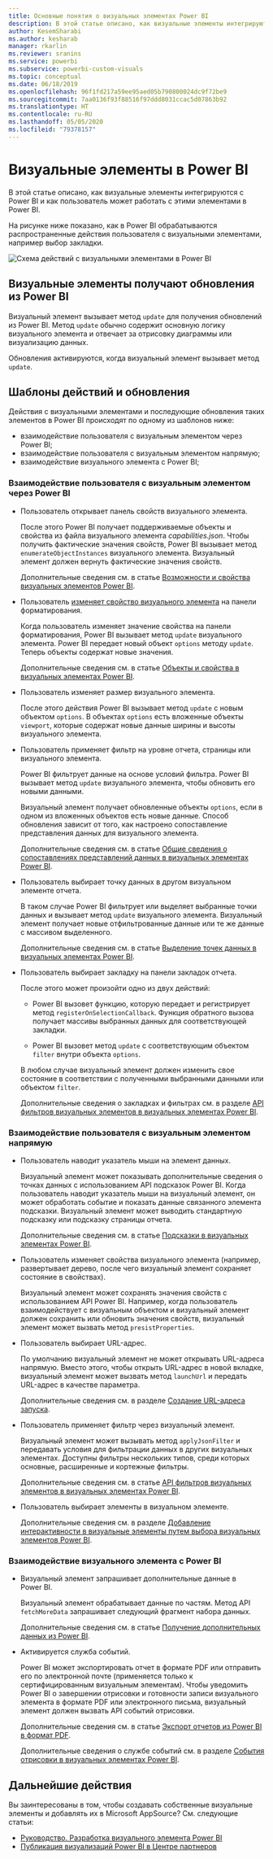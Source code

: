 ```yaml
---
title: Основные понятия о визуальных элементах Power BI
description: В этой статье описано, как визуальные элементы интегрируются с Power BI и как пользователь может работать с этими элементами в Power BI.
author: KesemSharabi
ms.author: kesharab
manager: rkarlin
ms.reviewer: sranins
ms.service: powerbi
ms.subservice: powerbi-custom-visuals
ms.topic: conceptual
ms.date: 06/18/2019
ms.openlocfilehash: 96f1fd217a59ee95aed05b790800024dc9f72be9
ms.sourcegitcommit: 7aa0136f93f88516f97ddd8031ccac5d07863b92
ms.translationtype: HT
ms.contentlocale: ru-RU
ms.lasthandoff: 05/05/2020
ms.locfileid: "79378157"
---
```

# <a name="visuals-in-power-bi"></a>Визуальные элементы в Power BI

В этой статье описано, как визуальные элементы интегрируются с Power BI и как пользователь может работать с этими элементами в Power BI. 

На рисунке ниже показано, как в Power BI обрабатываются распространенные действия пользователя с визуальными элементами, например выбор закладки.

![Схема действий с визуальными элементами в Power BI](media/power-bi-visuals-concept/visual-concept.svg)

## <a name="visuals-get-updates-from-power-bi"></a>Визуальные элементы получают обновления из Power BI

Визуальный элемент вызывает метод `update` для получения обновлений из Power BI. Метод `update` обычно содержит основную логику визуального элемента и отвечает за отрисовку диаграммы или визуализацию данных.

Обновления активируются, когда визуальный элемент вызывает метод `update`.

## <a name="action-and-update-patterns"></a>Шаблоны действий и обновления

Действия с визуальными элементами и последующие обновления таких элементов в Power BI происходят по одному из шаблонов ниже:

* взаимодействие пользователя с визуальным элементом через Power BI;
* взаимодействие пользователя с визуальным элементом напрямую;
* взаимодействие визуального элемента с Power BI;

### <a name="user-interacts-with-a-visual-through-power-bi"></a>Взаимодействие пользователя с визуальным элементом через Power BI

* Пользователь открывает панель свойств визуального элемента.

    После этого Power BI получает поддерживаемые объекты и свойства из файла визуального элемента *capabilities.json*. Чтобы получить фактические значения свойств, Power BI вызывает метод `enumerateObjectInstances` визуального элемента. Визуальный элемент должен вернуть фактические значения свойств.

    Дополнительные сведения см. в статье [Возможности и свойства визуальных элементов Power BI](capabilities.md).

* Пользователь [изменяет свойство визуального элемента](../../visuals/power-bi-visualization-customize-title-background-and-legend.md) на панели форматирования.

    Когда пользователь изменяет значение свойства на панели форматирования, Power BI вызывает метод `update` визуального элемента. Power BI передает новый объект `options` методу `update`. Теперь объекты содержат новые значения.

    Дополнительные сведения см. в статье [Объекты и свойства в визуальных элементах Power BI](objects-properties.md).

* Пользователь изменяет размер визуального элемента.

    После этого действия Power BI вызывает метод `update` с новым объектом `options`. В объектах `options` есть вложенные объекты `viewport`, которые содержат новые данные ширины и высоты визуального элемента.

* Пользователь применяет фильтр на уровне отчета, страницы или визуального элемента.

    Power BI фильтрует данные на основе условий фильтра. Power BI вызывает метод `update` визуального элемента, чтобы обновить его новыми данными.

    Визуальный элемент получает обновленные объекты `options`, если в одном из вложенных объектов есть новые данные. Способ обновления зависит от того, как настроено сопоставление представления данных для визуального элемента.

    Дополнительные сведения см. в статье [Общие сведения о сопоставлениях представлений данных в визуальных элементах Power BI](dataview-mappings.md).

* Пользователь выбирает точку данных в другом визуальном элементе отчета.

    В таком случае Power BI фильтрует или выделяет выбранные точки данных и вызывает метод `update` визуального элемента. Визуальный элемент получает новые отфильтрованные данные или те же данные с массивом выделенного.

    Дополнительные сведения см. в статье [Выделение точек данных в визуальных элементах Power BI](highlight.md).

* Пользователь выбирает закладку на панели закладок отчета.

    После этого может произойти одно из двух действий:

    * Power BI вызовет функцию, которую передает и регистрирует метод `registerOnSelectionCallback`. Функция обратного вызова получает массивы выбранных данных для соответствующей закладки.

    * Power BI вызовет метод `update` с соответствующим объектом `filter` внутри объекта `options`.

    В любом случае визуальный элемент должен изменить свое состояние в соответствии с полученными выбранными данными или объектом `filter`.

    Дополнительные сведения о закладках и фильтрах см. в разделе [API фильтров визуальных элементов в визуальных элементах Power BI](filter-api.md).

### <a name="user-interacts-with-the-visual-directly"></a>Взаимодействие пользователя с визуальным элементом напрямую

* Пользователь наводит указатель мыши на элемент данных.

    Визуальный элемент может показывать дополнительные сведения о точках данных с использованием API подсказок Power BI. Когда пользователь наводит указатель мыши на визуальный элемент, он может обработать событие и показать данные связанного элемента подсказки. Визуальный элемент может выводить стандартную подсказку или подсказку страницы отчета.

    Дополнительные сведения см. в статье [Подсказки в визуальных элементах Power BI](add-tooltips.md).

* Пользователь изменяет свойства визуального элемента (например, развертывает дерево, после чего визуальный элемент сохраняет состояние в свойствах).

    Визуальный элемент может сохранять значения свойств с использованием API Power BI. Например, когда пользователь взаимодействует с визуальным объектом и визуальный элемент должен сохранить или обновить значения свойств, визуальный элемент может вызвать метод `presistProperties`.

* Пользователь выбирает URL-адрес.

    По умолчанию визуальный элемент не может открывать URL-адреса напрямую. Вместо этого, чтобы открыть URL-адрес в новой вкладке, визуальный элемент может вызвать метод `launchUrl` и передать URL-адрес в качестве параметра.

    Дополнительные сведения см. в разделе [Создание URL-адреса запуска](launch-url.md).

* Пользователь применяет фильтр через визуальный элемент.

    Визуальный элемент может вызывать метод `applyJsonFilter` и передавать условия для фильтрации данных в других визуальных элементах. Доступны фильтры нескольких типов, среди которых основные, расширенные и кортежные фильтры.

    Дополнительные сведения см. в статье [API фильтров визуальных элементов в визуальных элементах Power BI](filter-api.md).

* Пользователь выбирает элементы в визуальном элементе.

    Дополнительные сведения см. в разделе [Добавление интерактивности в визуальные элементы путем выбора визуальных элементов Power BI](selection-api.md).

### <a name="visual-interacts-with-power-bi"></a>Взаимодействие визуального элемента с Power BI

* Визуальный элемент запрашивает дополнительные данные в Power BI.

    Визуальный элемент обрабатывает данные по частям. Метод API `fetchMoreData` запрашивает следующий фрагмент набора данных.

    Дополнительные сведения см. в статье [Получение дополнительных данных из Power BI](fetch-more-data.md).

* Активируется служба событий.

    Power BI может экспортировать отчет в формате PDF или отправить его по электронной почте (применяется только к сертифицированным визуальным элементам). Чтобы уведомить Power BI о завершении отрисовки и готовности записи визуального элемента в формате PDF или электронного письма, визуальный элемент должен вызвать API событий отрисовки.

    Дополнительные сведения см. в статье [Экспорт отчетов из Power BI в формат PDF](../../consumer/end-user-pdf.md).

    Дополнительные сведения о службе событий см. в разделе [События отрисовки в визуальных элементах Power BI](event-service.md).

## <a name="next-steps"></a>Дальнейшие действия

Вы заинтересованы в том, чтобы создавать собственные визуальные элементы и добавлять их в Microsoft AppSource? См. следующие статьи:

* [Руководство. Разработка визуального элемента Power BI](./custom-visual-develop-tutorial.md)
* [Публикация визуализаций Power BI в Центре партнеров](office-store.md)
